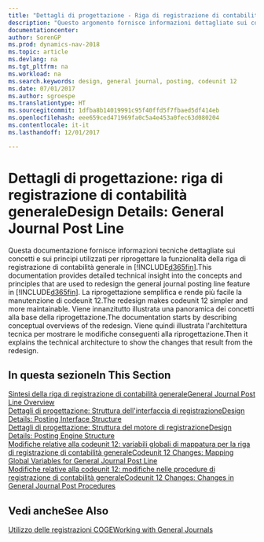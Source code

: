 ```yaml
---
title: "Dettagli di progettazione - Riga di registrazione di contabilità generale"
description: "Questo argomento fornisce informazioni dettagliate sui concetti e sui principi utilizzati per riprogettare la funzionalità della riga di registrazione di contabilità generale in [!INCLUDE[d365fin](includes/d365fin_md.md)]."
documentationcenter: 
author: SorenGP
ms.prod: dynamics-nav-2018
ms.topic: article
ms.devlang: na
ms.tgt_pltfrm: na
ms.workload: na
ms.search.keywords: design, general journal, posting, codeunit 12
ms.date: 07/01/2017
ms.author: sgroespe
ms.translationtype: HT
ms.sourcegitcommit: 1dfba8b14019991c95f40ffd5f7fbaed5df414eb
ms.openlocfilehash: eee659ced471969fa0c5a4e453a0fec63d080204
ms.contentlocale: it-it
ms.lasthandoff: 12/01/2017

---
```

# <a name="design-details-general-journal-post-line"></a><span data-ttu-id="6fe04-103">Dettagli di progettazione: riga di registrazione di contabilità generale</span><span class="sxs-lookup"><span data-stu-id="6fe04-103">Design Details: General Journal Post Line</span></span>
<span data-ttu-id="6fe04-104">Questa documentazione fornisce informazioni tecniche dettagliate sui concetti e sui principi utilizzati per riprogettare la funzionalità della riga di registrazione di contabilità generale in [!INCLUDE[d365fin](includes/d365fin_md.md)].</span><span class="sxs-lookup"><span data-stu-id="6fe04-104">This documentation provides detailed technical insight into the concepts and principles that are used to redesign the general journal posting line feature in [!INCLUDE[d365fin](includes/d365fin_md.md)].</span></span> <span data-ttu-id="6fe04-105">La riprogettazione semplifica e rende più facile la manutenzione di codeunit 12.</span><span class="sxs-lookup"><span data-stu-id="6fe04-105">The redesign makes codeunit 12 simpler and more maintainable.</span></span> <span data-ttu-id="6fe04-106">Viene innanzitutto illustrata una panoramica dei concetti alla base della riprogettazione.</span><span class="sxs-lookup"><span data-stu-id="6fe04-106">The documentation starts by describing conceptual overviews of the redesign.</span></span> <span data-ttu-id="6fe04-107">Viene quindi illustrata l'architettura tecnica per mostrare le modifiche conseguenti alla riprogettazione.</span><span class="sxs-lookup"><span data-stu-id="6fe04-107">Then it explains the technical architecture to show the changes that result from the redesign.</span></span>  

## <a name="in-this-section"></a><span data-ttu-id="6fe04-108">In questa sezione</span><span class="sxs-lookup"><span data-stu-id="6fe04-108">In This Section</span></span>  
[<span data-ttu-id="6fe04-109">Sintesi della riga di registrazione di contabilità generale</span><span class="sxs-lookup"><span data-stu-id="6fe04-109">General Journal Post Line Overview</span></span>](design-details-general-journal-post-line-overview.md)  
[<span data-ttu-id="6fe04-110">Dettagli di progettazione: Struttura dell'interfaccia di registrazione</span><span class="sxs-lookup"><span data-stu-id="6fe04-110">Design Details: Posting Interface Structure</span></span>](design-details-posting-interface-structure.md)  
[<span data-ttu-id="6fe04-111">Dettagli di progettazione: Struttura del motore di registrazione</span><span class="sxs-lookup"><span data-stu-id="6fe04-111">Design Details: Posting Engine Structure</span></span>](design-details-posting-engine-structure.md)  
[<span data-ttu-id="6fe04-112">Modifiche relative alla codeunit 12: variabili globali di mappatura per la riga di registrazione di contabilità generale</span><span class="sxs-lookup"><span data-stu-id="6fe04-112">Codeunit 12 Changes: Mapping Global Variables for General Journal Post Line</span></span>](design-details-codeunit-12-changes-mapping-global-variables-for-general-journal-post-line.md)  
[<span data-ttu-id="6fe04-113">Modifiche relative alla codeunit 12: modifiche nelle procedure di registrazione di contabilità generale</span><span class="sxs-lookup"><span data-stu-id="6fe04-113">Codeunit 12 Changes: Changes in General Journal Post Procedures</span></span>](design-details-codeunit-12-changes-changes-in-general-journal-post-procedures.md)  

## <a name="see-also"></a><span data-ttu-id="6fe04-114">Vedi anche</span><span class="sxs-lookup"><span data-stu-id="6fe04-114">See Also</span></span>  
[<span data-ttu-id="6fe04-115">Utilizzo delle registrazioni COGE</span><span class="sxs-lookup"><span data-stu-id="6fe04-115">Working with General Journals</span></span>](ui-work-general-journals.md)

